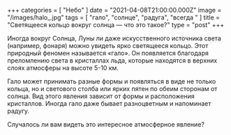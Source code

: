 +++
categories = [ "Небо" ]
date = "2021-04-08T21:00:00.000Z"
image = "/images/halo_.jpg"
tags = [ "гало", "солнце", "радуга", "всегда " ]
title = "Светящееся кольцо вокруг солнца — что это такое?"
type = "post"
+++

Иногда вокруг Солнца, Луны ли даже искусственного источника света (например, фонаря) можно увидеть ярко светящееся кольцо. Этот природный феномен называется «гало». Он появляется благодаря преломлению света в кристаллах льда, которые находятся в верхних слоях атмосферы на высоте 5-10 км.  
  
Гало может принимать разные формы и появляться в виде не только кольца, но и светового столба или ярких пятен по обеим сторонам от солнца. Вид этого явления зависит от формы и расположения кристаллов. Иногда гало даже бывает разноцветным и напоминает радугу.  
  
Случалось ли вам видеть это интересное атмосферное явление?
